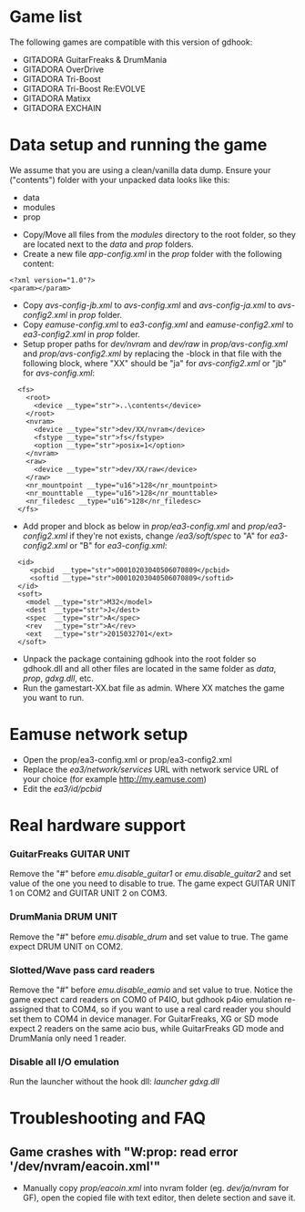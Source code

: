 # Game list

The following games are compatible with this version of gdhook:
* GITADORA GuitarFreaks & DrumMania
* GITADORA OverDrive
* GITADORA Tri-Boost
* GITADORA Tri-Boost Re:EVOLVE
* GITADORA Matixx
* GITADORA EXCHAIN

# Data setup and running the game

We assume that you are using a clean/vanilla data dump. Ensure your ("contents")
folder with your unpacked data looks like this:
- data
- modules
- prop

* Copy/Move all files from the *modules* directory to the root folder, so they
are located next to the *data* and *prop* folders.
* Create a new file *app-config.xml* in the *prop* folder with the following
content:
```
<?xml version="1.0"?>
<param></param>
```
* Copy *avs-config-jb.xml* to *avs-config.xml* and *avs-config-ja.xml* to
*avs-config2.xml* in *prop* folder.
* Copy *eamuse-config.xml* to *ea3-config.xml* and *eamuse-config2.xml* to
*ea3-config2.xml* in *prop* folder.
* Setup proper paths for *dev/nvram* and *dev/raw* in *prop/avs-config.xml* 
and *prop/avs-config2.xml* by replacing the *<fs>*-block in that file
with the following block, where "XX" should be "ja" for *avs-config2.xml*
or "jb" for *avs-config.xml*:
```
  <fs>
    <root>
      <device __type="str">..\contents</device>
    </root>
    <nvram>
      <device __type="str">dev/XX/nvram</device>
      <fstype __type="str">fs</fstype>
      <option __type="str">posix=1</option>
    </nvram>
    <raw>
      <device __type="str">dev/XX/raw</device>
    </raw>
    <nr_mountpoint __type="u16">128</nr_mountpoint>
    <nr_mounttable __type="u16">128</nr_mounttable>
    <nr_filedesc __type="u16">128</nr_filedesc>
  </fs>
```
* Add proper *<id>* and *<soft>* block as below in *prop/ea3-config.xml* 
and *prop/ea3-config2.xml* if they're not exists, change */ea3/soft/spec*
to "A" for *ea3-config2.xml* or "B" for *ea3-config.xml*:
```
  <id>
     <pcbid  __type="str">00010203040506070809</pcbid>
     <softid __type="str">00010203040506070809</softid>
  </id>
  <soft>
    <model __type="str">M32</model>
    <dest  __type="str">J</dest>
    <spec  __type="str">A</spec>
    <rev   __type="str">A</rev>
    <ext   __type="str">2015032701</ext>
  </soft>
```
* Unpack the package containing gdhook into the root folder so gdhook.dll
and all other files are located in the same folder as *data*, *prop*, 
*gdxg.dll*, etc.
* Run the gamestart-XX.bat file as admin. Where XX matches the game you 
want to run.

# Eamuse network setup

* Open the prop/ea3-config.xml or prop/ea3-config2.xml
* Replace the *ea3/network/services* URL with network service URL of your
choice (for example http://my.eamuse.com)
* Edit the *ea3/id/pcbid*

# Real hardware support

### GuitarFreaks GUITAR UNIT

Remove the "#" before *emu.disable_guitar1* or *emu.disable_guitar2*
and set value of the one you need to disable to true.
The game expect GUITAR UNIT 1 on COM2 and GUITAR UNIT 2 on COM3.

### DrumMania DRUM UNIT

Remove the "#" before *emu.disable_drum* and set value to true.
The game expect DRUM UNIT on COM2.

### Slotted/Wave pass card readers

Remove the "#" before *emu.disable_eamio* and set value to true.
Notice the game expect card readers on COM0 of P4IO, but gdhook p4io
emulation re-assigned that to COM4, so if you want to use a real card reader
you should set them to COM4 in device manager.
For GuitarFreaks, XG or SD mode expect 2 readers on the same acio bus,
while GuitarFreaks GD mode and DrumMania only need 1 reader.

### Disable all I/O emulation

Run the launcher without the hook dll: *launcher gdxg.dll*

# Troubleshooting and FAQ

## Game crashes with "W:prop: read error '/dev/nvram/eacoin.xml'"

* Manually copy *prop/eacoin.xml* into nvram folder (eg. *dev/ja/nvram* for GF),
open the copied file with text editor, then delete *<tax>* section and save it.